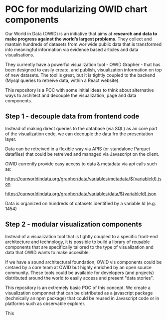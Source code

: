 # POC for modularizing OWID chart components

Our World in Data (OWID) is an initiative that aims at **research and data to make progress against the world’s largest problems**.  They collect and mantain hundreds of datasets from worlwide public data that is transformed into meaningful information via evidence based articles and data visualisations.

They currently have a powerful visualization tool - OWID Grapher - that has been designed to easily create, and publish, visualization information on top of new datasets.  The tool is great, but it is tightly coupled to the backend (Mysql queries to retreive data, within a React website).

This repository is a POC with some initial ideas to think about alternative ways to architect and decouple the visualization, page and data components.

## Step 1 - decouple data from frontend code
Instead of making direct queries to the database (via SQL) as an core part of the visualization code, we can decouple the data fro the presentation layer.

Data can be retreived in a flexible way via APIS (or standalone Parquet datafiles) that could be retreived and managed via Javascript on the client.

OWID currently provide easy access to data & metadata via api calls such as:

https://ourworldindata.org/grapher/data/variables/metadata/${variableId}.json

https://ourworldindata.org/grapher/data/variables/data/${variableId}.json

Data is organized on hundreds of datasets identified by a variable Id (e.g. 1454)

## Step 2 - modular visualization components
Instead of a visualization tool that is tightly coupled to a specific front-end architecture and technology, it is possible to build a library of reusable components that are specifically tailored to the type of visualization and data that OWID wants to make accesible.

If we have a sound architectural foundation, OWID vis components could be cretaed by a core team at OWID but highly enriched by an open source community.  These tools could be available for developers (and projects) distributed around the world to easily access and present "data stories".

This repository is an extremely basic POC of this concept.  We create a visualization componnet that can be distributed as a javascript package (technically an npm package) that could be reused in Javascript code or in platforms such as observable explorer.

This 

